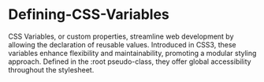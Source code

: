 # Defining-CSS-Variables
CSS Variables, or custom properties, streamline web development by allowing the declaration of reusable values. Introduced in CSS3, these variables enhance flexibility and maintainability, promoting a modular styling approach. Defined in the :root pseudo-class, they offer global accessibility throughout the stylesheet.
